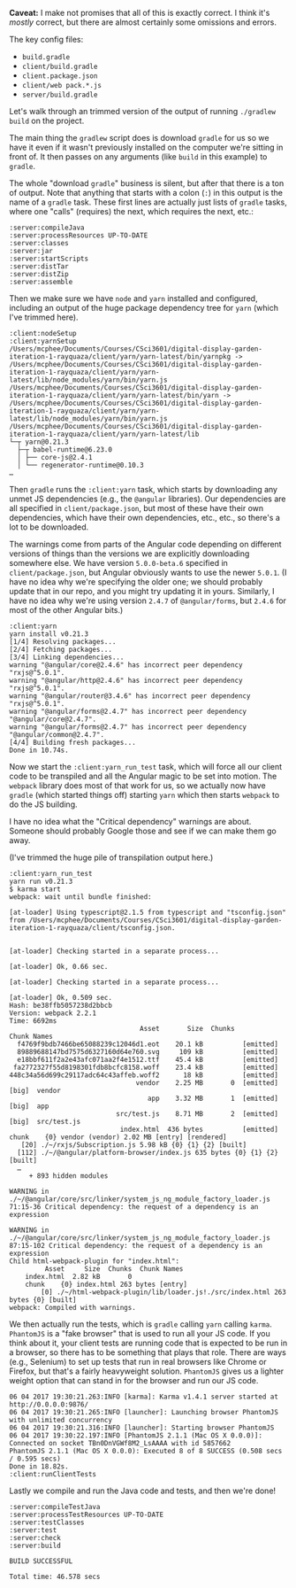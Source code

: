 **Caveat:** I make not promises that all of this is exactly correct. I think it's _mostly_ correct, but there are almost certainly some omissions and errors.

The key config files:

- `build.gradle`
- `client/build.gradle`
- `client.package.json`
- `client/web pack.*.js`
- `server/build.gradle`

Let's walk through an trimmed version of the output of running `./gradlew build` on the project.

The main thing the `gradlew` script does is download `gradle` for us so we have it even if it wasn't previously installed on the computer we're sitting in front of. It then passes on any arguments (like `build` in this example) to `gradle`.

The whole "download `gradle`" business is silent, but after that there is a ton of output. Note that anything that starts with a colon (`:`) in this output is the name of a `gradle` task. These first lines are actually just lists of `gradle` tasks, where one "calls" (requires) the next, which requires the next, etc.:

```
:server:compileJava
:server:processResources UP-TO-DATE
:server:classes
:server:jar
:server:startScripts
:server:distTar
:server:distZip
:server:assemble
```

Then we make sure we have `node` and `yarn` installed and configured, including an output of the huge package dependency tree for `yarn` (which I've trimmed here).

```
:client:nodeSetup
:client:yarnSetup
/Users/mcphee/Documents/Courses/CSci3601/digital-display-garden-iteration-1-rayquaza/client/yarn/yarn-latest/bin/yarnpkg -> /Users/mcphee/Documents/Courses/CSci3601/digital-display-garden-iteration-1-rayquaza/client/yarn/yarn-latest/lib/node_modules/yarn/bin/yarn.js
/Users/mcphee/Documents/Courses/CSci3601/digital-display-garden-iteration-1-rayquaza/client/yarn/yarn-latest/bin/yarn -> /Users/mcphee/Documents/Courses/CSci3601/digital-display-garden-iteration-1-rayquaza/client/yarn/yarn-latest/lib/node_modules/yarn/bin/yarn.js
/Users/mcphee/Documents/Courses/CSci3601/digital-display-garden-iteration-1-rayquaza/client/yarn/yarn-latest/lib
└─┬ yarn@0.21.3 
  ├─┬ babel-runtime@6.23.0 
  │ ├── core-js@2.4.1 
  │ └── regenerator-runtime@0.10.3 
…
```

Then `gradle` runs the `:client:yarn` task, which starts by downloading any unmet JS dependencies (e.g., the `@angular` libraries). Our dependencies are all specified in `client/package.json`, but most of these have their own dependencies, which have their own dependencies, etc., etc., so there's a lot to be downloaded.

The warnings come from parts of the Angular code depending on different versions of things than the versions we are explicitly downloading somewhere else. We have version `5.0.0-beta.6` specified in `client/package.json`, but Angular obviously wants to use the newer `5.0.1`. (I have no idea why we're specifying the older one; we should probably update that in our repo, and you might try updating it in yours. Similarly, I have no idea why we're using version `2.4.7` of `@angular/forms`, but `2.4.6` for most of the other Angular bits.) 

```
:client:yarn
yarn install v0.21.3
[1/4] Resolving packages...
[2/4] Fetching packages...
[3/4] Linking dependencies...
warning "@angular/core@2.4.6" has incorrect peer dependency "rxjs@^5.0.1".
warning "@angular/http@2.4.6" has incorrect peer dependency "rxjs@^5.0.1".
warning "@angular/router@3.4.6" has incorrect peer dependency "rxjs@^5.0.1".
warning "@angular/forms@2.4.7" has incorrect peer dependency "@angular/core@2.4.7".
warning "@angular/forms@2.4.7" has incorrect peer dependency "@angular/common@2.4.7".
[4/4] Building fresh packages...
Done in 10.74s.
```

Now we start the `:client:yarn_run_test` task, which will force all our client code to be transpiled and all the Angular magic to be set into motion. The `webpack` library does most of that work for us, so we actually now have `gradle` (which started things off) starting `yarn` which then starts `webpack` to do the JS building.

I have no idea what the "Critical dependency" warnings are about. Someone should probably Google those and see if we can make them go away.

(I've trimmed the huge pile of transpilation output here.)

```
:client:yarn_run_test
yarn run v0.21.3
$ karma start 
webpack: wait until bundle finished: 

[at-loader] Using typescript@2.1.5 from typescript and "tsconfig.json" from /Users/mcphee/Documents/Courses/CSci3601/digital-display-garden-iteration-1-rayquaza/client/tsconfig.json.


[at-loader] Checking started in a separate process...

[at-loader] Ok, 0.66 sec.

[at-loader] Checking started in a separate process...

[at-loader] Ok, 0.509 sec.
Hash: be38ffb5057238d2bbcb
Version: webpack 2.2.1
Time: 6692ms
                                 Asset       Size  Chunks                    Chunk Names
  f4769f9bdb7466be65088239c12046d1.eot    20.1 kB          [emitted]         
  89889688147bd7575d6327160d64e760.svg     109 kB          [emitted]         
  e18bbf611f2a2e43afc071aa2f4e1512.ttf    45.4 kB          [emitted]         
 fa2772327f55d8198301fdb8bcfc8158.woff    23.4 kB          [emitted]         
448c34a56d699c29117adc64c43affeb.woff2      18 kB          [emitted]         
                                vendor    2.25 MB       0  [emitted]  [big]  vendor
                                   app    3.32 MB       1  [emitted]  [big]  app
                           src/test.js    8.71 MB       2  [emitted]  [big]  src/test.js
                            index.html  436 bytes          [emitted]         
chunk    {0} vendor (vendor) 2.02 MB [entry] [rendered]
   [20] ./~/rxjs/Subscription.js 5.98 kB {0} {1} {2} [built]
  [112] ./~/@angular/platform-browser/index.js 635 bytes {0} {1} {2} [built]
  …
     + 893 hidden modules

WARNING in ./~/@angular/core/src/linker/system_js_ng_module_factory_loader.js
71:15-36 Critical dependency: the request of a dependency is an expression

WARNING in ./~/@angular/core/src/linker/system_js_ng_module_factory_loader.js
87:15-102 Critical dependency: the request of a dependency is an expression
Child html-webpack-plugin for "index.html":
         Asset     Size  Chunks  Chunk Names
    index.html  2.82 kB       0  
    chunk    {0} index.html 263 bytes [entry]
        [0] ./~/html-webpack-plugin/lib/loader.js!./src/index.html 263 bytes {0} [built]
webpack: Compiled with warnings.

```

We then actually run the tests, which is `gradle` calling `yarn` calling `karma`. `PhantomJS` is a "fake browser" that is used to run all your JS code. If you think about it, your client tests are running code that is expected to be run in a browser, so there has to be something that plays that role. There are ways (e.g., Selenium) to set up tests that run in real browsers like Chrome or Firefox, but that's a fairly heavyweight solution. `PhantomJS` gives us a lighter weight option that can stand in for the browser and run our JS code.

```
06 04 2017 19:30:21.263:INFO [karma]: Karma v1.4.1 server started at http://0.0.0.0:9876/
06 04 2017 19:30:21.265:INFO [launcher]: Launching browser PhantomJS with unlimited concurrency
06 04 2017 19:30:21.316:INFO [launcher]: Starting browser PhantomJS
06 04 2017 19:30:22.197:INFO [PhantomJS 2.1.1 (Mac OS X 0.0.0)]: Connected on socket TBn0DnVGWf8M2_LsAAAA with id 5857662
PhantomJS 2.1.1 (Mac OS X 0.0.0): Executed 8 of 8 SUCCESS (0.508 secs / 0.595 secs)
Done in 18.82s.
:client:runClientTests
```

Lastly we compile and run the Java code and tests, and then we're done!

```
:server:compileTestJava
:server:processTestResources UP-TO-DATE
:server:testClasses
:server:test
:server:check
:server:build

BUILD SUCCESSFUL

Total time: 46.578 secs
```


